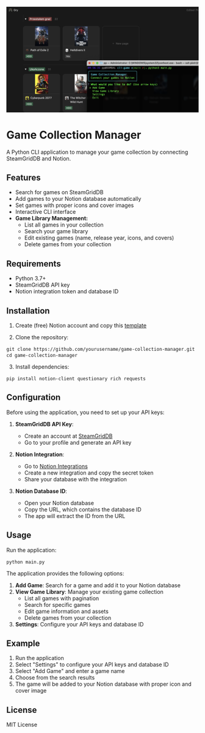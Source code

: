 ![Screenshot](images/screenshot.png)

# Game Collection Manager

A Python CLI application to manage your game collection by connecting SteamGridDB and Notion.

## Features

- Search for games on SteamGridDB
- Add games to your Notion database automatically
- Set games with proper icons and cover images
- Interactive CLI interface
- **Game Library Management:**
  - List all games in your collection
  - Search your game library
  - Edit existing games (name, release year, icons, and covers)
  - Delete games from your collection

## Requirements

- Python 3.7+
- SteamGridDB API key
- Notion integration token and database ID

## Installation

1. Create (free) Notion account and copy this [template](https://struktura.notion.site/Gry-1cfc923134f380a3b534dd19e5af239b?pvs=4)

2. Clone the repository:
```
git clone https://github.com/yourusername/game-collection-manager.git
cd game-collection-manager
```

3. Install dependencies:
```
pip install notion-client questionary rich requests
```

## Configuration

Before using the application, you need to set up your API keys:

1. **SteamGridDB API Key**: 
   - Create an account at [SteamGridDB](https://www.steamgriddb.com/)
   - Go to your profile and generate an API key

2. **Notion Integration**:
   - Go to [Notion Integrations](https://www.notion.so/my-integrations)
   - Create a new integration and copy the secret token
   - Share your database with the integration

3. **Notion Database ID**:
   - Open your Notion database
   - Copy the URL, which contains the database ID
   - The app will extract the ID from the URL

## Usage

Run the application:
```
python main.py
```

The application provides the following options:
1. **Add Game**: Search for a game and add it to your Notion database
2. **View Game Library**: Manage your existing game collection
   - List all games with pagination
   - Search for specific games
   - Edit game information and assets
   - Delete games from your collection
3. **Settings**: Configure your API keys and database ID

## Example

1. Run the application
2. Select "Settings" to configure your API keys and database ID
3. Select "Add Game" and enter a game name
4. Choose from the search results
5. The game will be added to your Notion database with proper icon and cover image

## License

MIT License
